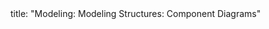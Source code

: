 <frontmatter>
title: "Modeling: Modeling Structures: Component Diagrams"
</frontmatter>

<include src="unit-inPage-asFlat.md" boilerplate />
